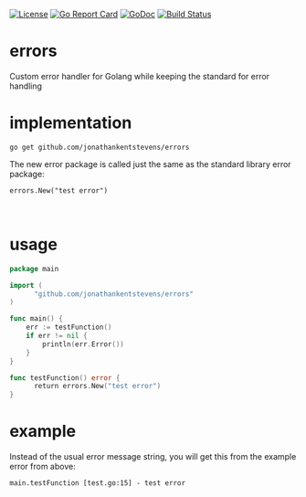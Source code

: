 [![License](http://img.shields.io/:license-gpl3-blue.svg)](http://www.gnu.org/licenses/gpl-3.0.html)
[![Go Report Card](https://goreportcard.com/badge/github.com/jonathankentstevens/errors)](https://goreportcard.com/report/github.com/jonathankentstevens/errors)
[![GoDoc](https://godoc.org/github.com/jonathankentstevens/errors?status.svg)](https://godoc.org/github.com/jonathankentstevens/errors)
[![Build Status](https://travis-ci.org/jonathankentstevens/errors.svg?branch=master)](https://travis-ci.org/jonathankentstevens/errors)

# errors
Custom error handler for Golang while keeping the standard for error handling

# implementation
	go get github.com/jonathankentstevens/errors
	
The new error package is called just the same as the standard library error package:
          
	errors.New("test error")
    
# usage
```go
package main

import (
	  "github.com/jonathankentstevens/errors"
)

func main() {
    err := testFunction()
    if err != nil {
        println(err.Error()) 
    }
}

func testFunction() error {
	  return errors.New("test error")
}
```

# example

Instead of the usual error message string, you will get this from the example error from above:

```
main.testFunction [test.go:15] - test error
```
